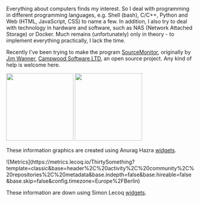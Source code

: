 Everything about computers finds my interest. So I deal with programming in different programming languages, e.g. Shell (bash), C/C++, Python and Web (HTML, JavaScript, CSS) to name a few. In addition, I also try to deal with technology in hardware and software, such as NAS (Network Attached Storage) or Docker. Much remains (unfortunately) only in theory - to implement everything practically, I lack the time.

Recently I've been trying to make the program [SourceMonitor], originally by [Jim Wanner], [Campwood Software LTD], an open source project. Any kind of help is welcome here.

<p>  
<img height="180em" src="https://github-readme-stats.vercel.app/api?username=ThirtySomething&include_all_commits=true&show_icons=true&hide_border=true&count_private=true&theme=transparent" />
<img height="180em" src="https://github-readme-stats.vercel.app/api/top-langs/?username=ThirtySomething&include_all_commits=true&count_private=true&show_icons=true&hide_border=true&layout=compact&hide=lua&langs_count=8&theme=transparent"/>  
</p>  

These information graphics are created using Anurag Hazra [widgets][anuraghazra].

<p>
![Metrics](https://metrics.lecoq.io/ThirtySomething?template=classic&base=header%2C%20activity%2C%20community%2C%20repositories%2C%20metadata&base.indepth=false&base.hireable=false&base.skip=false&config.timezone=Europe%2FBerlin)  
 </p>

These information are down using Simon Lecoq [widgets][lowlighter].

[anuraghazra]: https://github.com/anuraghazra/github-readme-stats
[lowlighter]: https://github.com/lowlighter/metrics
[Campwood Software LTD]: https://www.campwoodsw.com/sourcemonitor.html
[Jim Wanner]: https://campwoodsw.com/emcomp/about-us/
[SourceMonitor]: https://github.com/SourceMonitor/SM-Info
